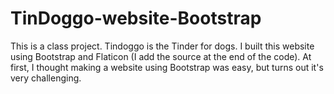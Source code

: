 # TinDoggo-website-Bootstrap
This is a class project. Tindoggo is the Tinder for dogs. I built this website using Bootstrap and Flaticon (I add the source at the end of the code). At first, I thought making a website using Bootstrap was easy, but turns out it's very challenging. 
